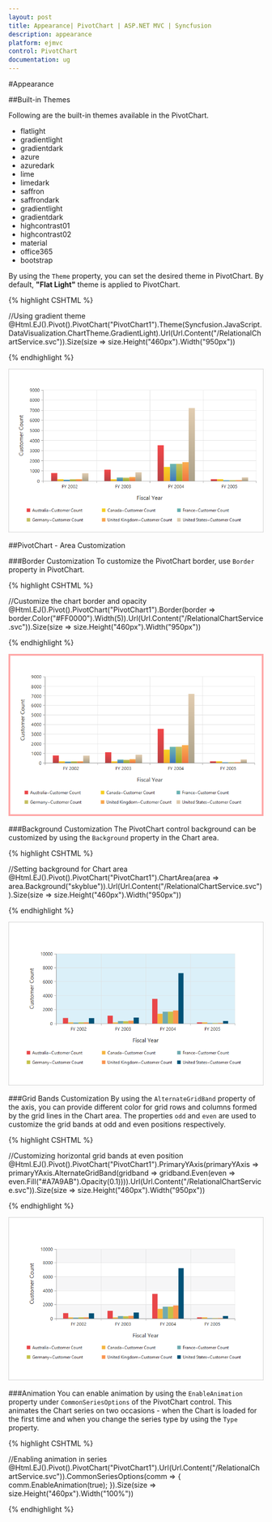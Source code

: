 ```yaml
---
layout: post
title: Appearance| PivotChart | ASP.NET MVC | Syncfusion
description: appearance
platform: ejmvc
control: PivotChart
documentation: ug
---
```


#Appearance

##Built-in Themes

Following are the built-in themes available in the PivotChart.

* flatlight
* gradientlight
* gradientdark
* azure
* azuredark
* lime
* limedark
* saffron
* saffrondark
* gradientlight
* gradientdark
* highcontrast01
* highcontrast02
* material
* office365
* bootstrap

By using the `Theme` property, you can set the desired theme in PivotChart. By default, **"Flat Light"** theme is applied to PivotChart.

{% highlight CSHTML %}

//Using gradient theme
@Html.EJ().Pivot().PivotChart("PivotChart1").Theme(Syncfusion.JavaScript.DataVisualization.ChartTheme.GradientLight).Url(Url.Content("/RelationalChartService.svc")).Size(size => size.Height("460px").Width("950px"))

{% endhighlight %}

![](Appearance_images/themes.png)

##PivotChart - Area Customization

###Border Customization
To customize the PivotChart border, use `Border` property in PivotChart.

{% highlight CSHTML %}

//Customize the chart border and opacity
@Html.EJ().Pivot().PivotChart("PivotChart1").Border(border => border.Color("#FF0000").Width(5)).Url(Url.Content("/RelationalChartService.svc")).Size(size => size.Height("460px").Width("950px"))

{% endhighlight %}

![](Appearance_images/bordercustomize.png)

###Background Customization
The PivotChart control background can be customized by using the `Background` property in the Chart area.

{% highlight CSHTML %}

//Setting background for Chart area
@Html.EJ().Pivot().PivotChart("PivotChart1").ChartArea(area => area.Background("skyblue")).Url(Url.Content("/RelationalChartService.svc")).Size(size => size.Height("460px").Width("950px"))

{% endhighlight %}

![](Appearance_images/backgroundcutomize.png)

###Grid Bands Customization
By using the `AlternateGridBand` property of the axis, you can provide different color for grid rows and columns formed by the grid lines in the Chart area. The properties `odd` and `even` are used to customize the grid bands at odd and even positions respectively.

{% highlight CSHTML %}

//Customizing horizontal grid bands at even position
@Html.EJ().Pivot().PivotChart("PivotChart1").PrimaryYAxis(primaryYAxis => primaryYAxis.AlternateGridBand(gridband => gridband.Even(even => even.Fill("#A7A9AB").Opacity(0.1)))).Url(Url.Content("/RelationalChartService.svc")).Size(size => size.Height("460px").Width("950px"))

{% endhighlight %}

![](Appearance_images/gridbands.png)

###Animation
You can enable animation by using the `EnableAnimation` property under `CommonSeriesOptions` of the PivotChart control. This animates the Chart series on two occasions - when the Chart is loaded for the first time and when you change the series type by using the `Type` property.

{% highlight CSHTML %}

//Enabling animation in series
@Html.EJ().Pivot().PivotChart("PivotChart1").Url(Url.Content("/RelationalChartService.svc")).CommonSeriesOptions(comm => { comm.EnableAnimation(true); }).Size(size => size.Height("460px").Width("100%"))

{% endhighlight %}

